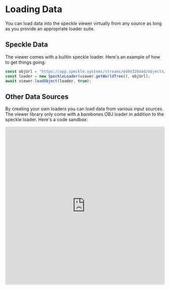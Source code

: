 # Loading Data

You can load data into the speckle viewer virtually from any source as long as you provide an appropriate loader suite.

## Speckle Data
The viewer comes with a builtin speckle loader. Here's an example of how to get things going:
```ts
const objUrl = "https://app.speckle.systems/streams/da9e320dad/objects/31d10c0cea569a1e26809658ed27e281"
const loader = new SpeckleLoader(viewer.getWorldTree(), objUrl);
await viewer.loadObject(loader, true);
```

## Other Data Sources
By creating your own loaders you can load data from various input sources. The viewer library only come with a barebones OBJ loader in addition to the speckle loader. Here's a code sandbox:

<iframe src="https://codesandbox.io/embed/q39l8w?view=preview&module=%2Fsrc%2Findex.ts&hidenavigation=1"
     style="width:100%; height: 500px; border:0; border-radius: 4px; overflow:hidden;"
     title="Obj Loader - binary"
     allow="accelerometer; ambient-light-sensor; camera; encrypted-media; geolocation; gyroscope; hid; microphone; midi; payment; usb; vr; xr-spatial-tracking"
     sandbox="allow-forms allow-modals allow-popups allow-presentation allow-same-origin allow-scripts"
></iframe>